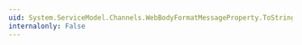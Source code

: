 ```yaml
---
uid: System.ServiceModel.Channels.WebBodyFormatMessageProperty.ToString
internalonly: False
---
```

